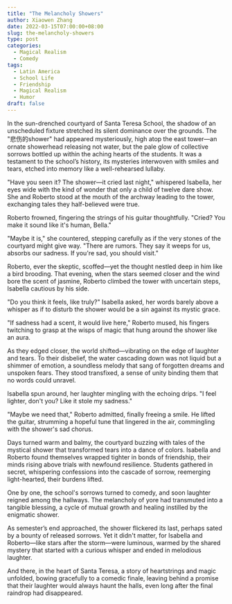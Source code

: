 ```yaml
---
title: "The Melancholy Showers"
author: Xiaowen Zhang
date: 2022-03-15T07:00:00+08:00
slug: the-melancholy-showers
type: post
categories:
  - Magical Realism
  - Comedy
tags:
  - Latin America
  - School Life
  - Friendship
  - Magical Realism
  - Humor
draft: false
---
```


In the sun-drenched courtyard of Santa Teresa School, the shadow of an unscheduled fixture stretched its silent dominance over the grounds. The "悲伤的shower" had appeared mysteriously, high atop the east tower—an ornate showerhead releasing not water, but the pale glow of collective sorrows bottled up within the aching hearts of the students. It was a testament to the school’s history, its mysteries interwoven with smiles and tears, etched into memory like a well-rehearsed lullaby.

"Have you seen it? The shower—it cried last night," whispered Isabella, her eyes wide with the kind of wonder that only a child of twelve dare show. She and Roberto stood at the mouth of the archway leading to the tower, exchanging tales they half-believed were true.

Roberto frowned, fingering the strings of his guitar thoughtfully. "Cried? You make it sound like it's human, Bella."

"Maybe it is," she countered, stepping carefully as if the very stones of the courtyard might give way. "There are rumors. They say it weeps for us, absorbs our sadness. If you're sad, you should visit."

Roberto, ever the skeptic, scoffed—yet the thought nestled deep in him like a bird brooding. That evening, when the stars seemed closer and the wind bore the scent of jasmine, Roberto climbed the tower with uncertain steps, Isabella cautious by his side.

"Do you think it feels, like truly?" Isabella asked, her words barely above a whisper as if to disturb the shower would be a sin against its mystic grace.

"If sadness had a scent, it would live here," Roberto mused, his fingers twitching to grasp at the wisps of magic that hung around the shower like an aura.

As they edged closer, the world shifted—vibrating on the edge of laughter and tears. To their disbelief, the water cascading down was not liquid but a shimmer of emotion, a soundless melody that sang of forgotten dreams and unspoken fears. They stood transfixed, a sense of unity binding them that no words could unravel.

Isabella spun around, her laughter mingling with the echoing drips. "I feel lighter, don't you? Like it stole my sadness."

"Maybe we need that," Roberto admitted, finally freeing a smile. He lifted the guitar, strumming a hopeful tune that lingered in the air, commingling with the shower's sad chorus.

Days turned warm and balmy, the courtyard buzzing with tales of the mystical shower that transformed tears into a dance of colors. Isabella and Roberto found themselves wrapped tighter in bonds of friendship, their minds rising above trials with newfound resilience. Students gathered in secret, whispering confessions into the cascade of sorrow, reemerging light-hearted, their burdens lifted.

One by one, the school's sorrows turned to comedy, and soon laughter reigned among the hallways. The melancholy of yore had transmuted into a tangible blessing, a cycle of mutual growth and healing instilled by the enigmatic shower.

As semester’s end approached, the shower flickered its last, perhaps sated by a bounty of released sorrows. Yet it didn't matter, for Isabella and Roberto—like stars after the storm—were luminous, warmed by the shared mystery that started with a curious whisper and ended in melodious laughter.

And there, in the heart of Santa Teresa, a story of heartstrings and magic unfolded, bowing gracefully to a comedic finale, leaving behind a promise that their laughter would always haunt the halls, even long after the final raindrop had disappeared.